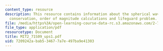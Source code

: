 ```yaml
---
content_type: resource
description: This resource contains information about the spherical waves and energy
  conservation, order of magnitude calculations and lifeguard problem.
file: /media/https%3A/open-learning-course-data-rc.s3.amazonaws.com/2-71-optics-spring-2009/7209242abab534677a7e497ba9e41303_MIT2_71S09_ups1.pdf
file_type: application/pdf
resourcetype: Document
title: MIT2_71S09_ups1.pdf
uid: 7209242a-bab5-3467-7a7e-497ba9e41303
---
```


